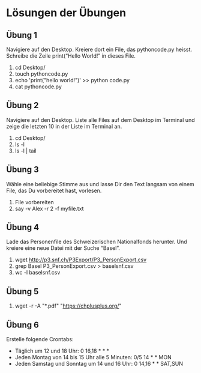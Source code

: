 # Lösungen der Übungen

## Übung 1
Navigiere auf den Desktop. Kreiere dort ein File, das pythoncode.py heisst. Schreibe die Zeile print(“Hello World!” in dieses File.
1. cd Desktop/
2. touch pythoncode.py
3. echo 'print("hello world!")' >> python code.py
4. cat pythoncode.py

## Übung 2
Navigiere auf den Desktop. Liste alle Files auf dem Desktop im Terminal und zeige die letzten 10 in der Liste im Terminal an.
1. cd Desktop/
2. ls -l
3. ls -l | tail

## Übung 3
Wähle eine beliebige Stimme aus und lasse Dir den Text langsam von einem File, das Du vorbereitet hast, vorlesen.
1. File vorbereiten
2. say -v Alex -r 2 -f myfile.txt

## Übung 4
Lade das Personenfile des Schweizerischen Nationalfonds herunter. Und kreiere eine neue Datei mit der Suche “Basel”.
1. wget http://p3.snf.ch/P3Export/P3_PersonExport.csv
2. grep Basel P3_PersonExport.csv > baselsnf.csv
3. wc -l baselsnf.csv

## Übung 5

1. wget -r -A "*.pdf" "https://chplusplus.org/"

## Übung 6
Erstelle folgende Crontabs:
- Täglich um 12 und 18 Uhr: 0 16,18 * * *
- Jeden Montag von 14 bis 15 Uhr alle 5 Minuten: 0/5 14 * * MON
- Jeden Samstag und Sonntag um 14 und 16 Uhr: 0 14,16 * * SAT,SUN
